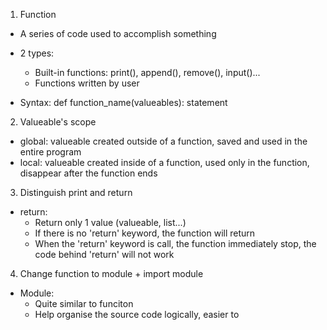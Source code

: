 1. Function
- A series of code used to accomplish something
- 2 types:
    + Built-in functions: print(), append(), remove(), input()...
    + Functions written by user

- Syntax: 
def function_name(valueables):
    statement

2. Valueable's scope
- global: valueable created outside of a function, saved and used in the entire program 
- local: valueable created inside of a function, used only in the function, disappear after the function ends

3. Distinguish print and return
- return: 
    + Return only 1 value (valueable, list...)
    + If there is no 'return' keyword, the function will return
    + When the 'return' keyword is call, the function immediately stop, the code behind 'return' will not work

4. Change function to module + import module
- Module: 
    + Quite similar to funciton
    + Help organise the source code logically, easier to  


